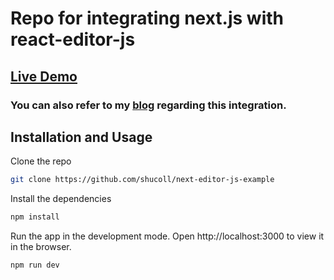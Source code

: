 # Repo for integrating next.js with react-editor-js

## [Live Demo](https://next-editor-js-example.vercel.app/)

### You can also refer to my [blog](https://www.shucoll.com/blog/developing-a-modern-blogging-application-with-nextjs-and-editorjs) regarding this integration.

## Installation and Usage

Clone the repo

```sh
git clone https://github.com/shucoll/next-editor-js-example
```

Install the dependencies

```sh
npm install
```

Run the app in the development mode.
Open http://localhost:3000 to view it in the browser.

```sh
npm run dev
```